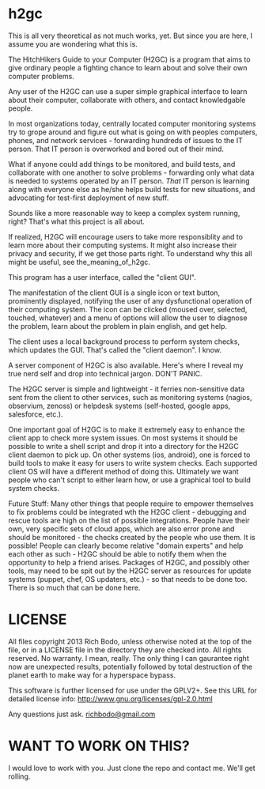 h2gc
====

This is all very theoretical as not much works, yet.  But since you are here, I assume you are wondering what this is.

The HitchHikers Guide to your Computer (H2GC) is a program that aims to give ordinary people a fighting chance to learn about and solve their own computer problems.  

Any user of the H2GC can use a super simple graphical interface to learn about their computer, collaborate with others, and contact knowledgable people. 

In most organizations today, centrally located computer monitoring systems try to grope around and figure out what is going on with peoples computers, phones, and network services - forwarding hundreds of issues to the IT person.  That IT person is overworked and bored out of their mind.  

What if anyone could add things to be monitored, and build tests, and collaborate with one another to solve problems - forwarding only what data is needed to systems operated by an IT person.  *That* IT person is learning along with everyone else as he/she helps build tests for new situations, and advocating for test-first deployment of new stuff.

Sounds like a more reasonable way to keep a complex system running, right?  That's what this project is all about.

If realized, H2GC will encourage users to take more responsiblity and to learn more about their computing systems.  It might also increase their privacy and security, if we get those parts right.  To understand why this all might be useful, see the_meaning_of_h2gc.

This program has a user interface, called the "client GUI".

The manifestation of the client GUI is a single icon or text button, prominently displayed, notifying the user of any dysfunctional operation of their computing system.  The icon can be clicked (moused over, selected, touched, whatever) and a menu of options will allow the user to diagnose the problem, learn about the problem in plain english, and get help.  

The client uses a local background process to perform system checks, which updates the GUI.  That's called the "client daemon".  I know.

A server component of H2GC is also available.  Here's where I reveal my true nerd self and drop into technical jargon.  DON'T PANIC. 

The H2GC server is simple and lightweight - it ferries non-sensitive data sent from the client to other services, such as monitoring systems (nagios, observium, zenoss) or helpdesk systems (self-hosted, google apps, salesforce, etc.).

One important goal of H2GC is to make it extremely easy to enhance the client app to check more system issues.  On most systems it should be possible to write a shell script and drop it into a directory for the H2GC client daemon to pick up.  On other systems (ios, android), one is forced to build tools to make it easy for users to write system checks.  Each supported client OS will have a different method of doing this.  Ultimately we want people who can't script to either learn how, or use a graphical tool to build system checks.

Future Stuff: Many other things that people require to empower themselves to fix problems could be integrated wth the H2GC client - debugging and rescue tools are high on the list of possible integrations.  People have their own, very specific sets of cloud apps, which are also error prone and should be monitored - the checks created by the people who use them.  It is possible!  People can clearly become relative "domain experts" and help each other as such - H2GC should be able to notify them when the opportunity to help a friend arises.  Packages of H2GC, and possibly other tools, may need to be spit out by the H2GC server as resources for update systems (puppet, chef, OS updaters, etc.) - so that needs to be done too.  There is so much that can be done here.  

LICENSE
=======

All files copyright 2013 Rich Bodo, unless otherwise noted at the top of the file, or in a LICENSE file in the directory they are checked into.  All rights reserved.  No warranty.  I mean, really.  The only thing I can gaurantee right now are unexpected results, potentially followed by total destruction of the planet earth to make way for a hyperspace bypass.

This software is further licensed for use under the GPLV2+.  See this URL for detailed license info: http://www.gnu.org/licenses/gpl-2.0.html 

Any questions just ask. richbodo@gmail.com

WANT TO WORK ON THIS?
=====================

I would love to work with you.  Just clone the repo and contact me.  We'll get rolling.